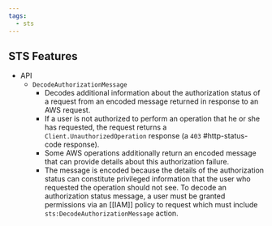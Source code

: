 ```yaml
---
tags:
  - sts
---
```

## STS Features
- API
	- `DecodeAuthorizationMessage` 
		- Decodes additional information about the authorization status of a request from an encoded message returned in response to an AWS request.
		- If a user is not authorized to perform an operation that he or she has requested, the request returns a `Client.UnauthorizedOperation` response (a `403` #http-status-code  response). 
		- Some AWS operations additionally return an encoded message that can provide details about this authorization failure.
		- The message is encoded because the details of the authorization status can constitute privileged information that the user who requested the operation should not see. To decode an authorization status message, a user must be granted permissions via an [[IAM]] policy to request which must include `sts:DecodeAuthorizationMessage` action. 